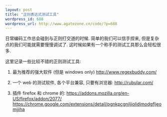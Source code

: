 ```yaml
--- 
layout: post
title: "正则表达式测试工具"
wordpress_id: 688
wordpress_url: http://www.agatezone.cn/code/?p=688
---
```

日常编码工作总会碰到与正则打交道的时候. 简单的我们可以信手捏来, 但是复杂点的我们可能就需要慢慢调试了. 这时候如果有一个称手的测试工具那么会轻松很多.

这里记录一些比较不错的正则测试工具:
1. 最为推荐的强大软件 (但是 windows only)
<a href="http://www.regexbuddy.com/">http://www.regexbuddy.com/</a>

2. 一个 web 的测试软件, 各个平台兼容, 只要有浏览器:
<a href="http://rubular.com/">http://rubular.com/</a>

3. 插件 firefox 和 chrome 的:
<a href="https://addons.mozilla.org/en-US/firefox/addon/2077/">https://addons.mozilla.org/en-US/firefox/addon/2077/</a>
<a href="https://chrome.google.com/extensions/detail/pgnkpcgniljiolidjmodgfljeomjjiha">https://chrome.google.com/extensions/detail/pgnkpcgniljiolidjmodgfljeomjjiha</a>

